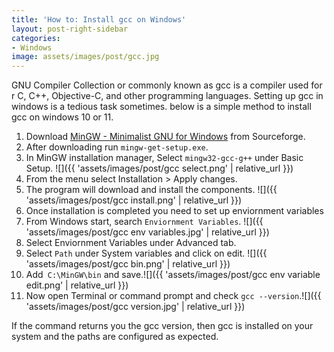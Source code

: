 ```yaml
---
title: 'How to: Install gcc on Windows'
layout: post-right-sidebar
categories:
- Windows
image: assets/images/post/gcc.jpg
---
```


GNU Compiler Collection or commonly known as gcc is a compiler used for r C, C++, Objective-C, and other programming languages. Setting up gcc in windows is a tedious task sometimes. below is a simple method to install gcc on windows 10 or 11.

1. Download [MinGW - Minimalist GNU for Windows](https://sourceforge.net/projects/mingw/) from Sourceforge.
2. After downloading run `mingw-get-setup.exe`.
3. In MinGW installation manager, Select `mingw32-gcc-g++` under Basic Setup. 
		![]({{ 'assets/images/post/gcc select.png' | relative_url }})
4. From the menu select Installation > Apply changes.
5. The program will download and install the components.
		![]({{ 'assets/images/post/gcc install.png' | relative_url }})
6. Once installation is completed you need to set up enviornment variables
7. From Windows start, search `Enviornment Variables`. ![]({{ 'assets/images/post/gcc env variables.jpg' | relative_url }})
8. Select Enviornment Variables under Advanced tab.
9. Select `Path` under System variables and click on edit.  ![]({{ 'assets/images/post/gcc bin.png' | relative_url }})
10. Add` C:\MinGW\bin` and save.![]({{ 'assets/images/post/gcc env variable edit.png' | relative_url }})
11. Now open Terminal or command prompt and check `gcc --version`.![]({{ 'assets/images/post/gcc version.jpg' | relative_url }})

If the command returns you the gcc version, then gcc is installed on your system and the paths are configured as expected.

